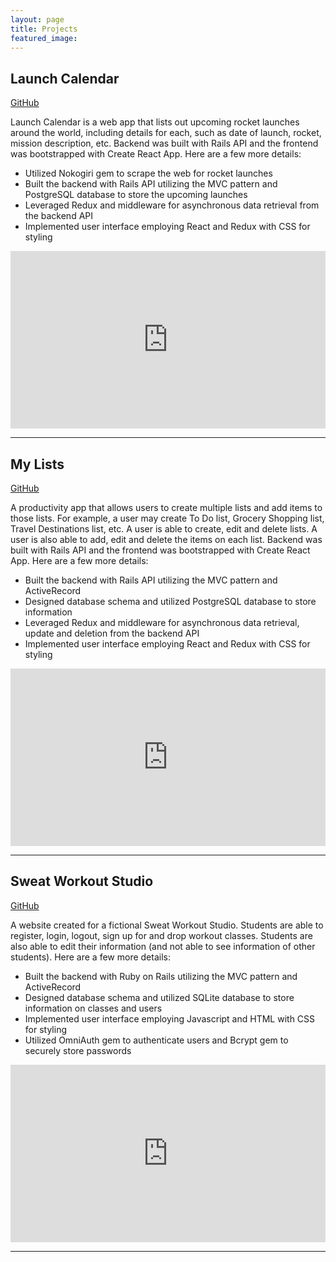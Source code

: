 ```yaml
---
layout: page
title: Projects
featured_image:
---
```


## Launch Calendar

[GitHub](https://github.com/tcelovsky/launch-calendar)

Launch Calendar is a web app that lists out upcoming rocket launches around the world, including details for each, such as date of launch, rocket, mission description, etc. Backend was built with Rails API and the frontend was bootstrapped with Create React App. Here are a few more details:

- Utilized Nokogiri gem to scrape the web for rocket launches
- Built the backend with Rails API utilizing the MVC pattern and PostgreSQL database to store the upcoming launches
- Leveraged Redux and middleware for asynchronous data retrieval from the backend API
- Implemented user interface employing React and Redux with CSS for styling

<div style="position: relative; padding-bottom: 56.33802816901409%; height: 0;"><iframe src="https://www.loom.com/embed/d7763c61a93a457b883faeba4714397c" frameborder="0" webkitallowfullscreen mozallowfullscreen allowfullscreen style="position: absolute; top: 0; left: 0; width: 100%; height: 100%;"></iframe></div>

<hr>

## My Lists

[GitHub](https://github.com/tcelovsky/to-do-lists)

A productivity app that allows users to create multiple lists and add items to those lists. For example, a user may create To Do list, Grocery Shopping list, Travel Destinations list, etc. A user is able to create, edit and delete lists. A user is also able to add, edit and delete the items on each list. Backend was built with Rails API and the frontend was bootstrapped with Create React App. Here are a few more details:

- Built the backend with Rails API utilizing the MVC pattern and ActiveRecord
- Designed database schema and utilized PostgreSQL database to store information
- Leveraged Redux and middleware for asynchronous data retrieval, update and deletion from the backend API
- Implemented user interface employing React and Redux with CSS for styling

<div style="position: relative; padding-bottom: 56.33802816901409%; height: 0;"><iframe src="https://www.loom.com/embed/d62171369dd645c4956c4410dd62c95c" frameborder="0" webkitallowfullscreen mozallowfullscreen allowfullscreen style="position: absolute; top: 0; left: 0; width: 100%; height: 100%;"></iframe></div>

<hr>

## Sweat Workout Studio

[GitHub](https://github.com/tcelovsky/workout_studio_rails_project)

A website created for a fictional Sweat Workout Studio. Students are able to register, login, logout, sign up for and drop workout classes. Students are also able to edit their information (and not able to see information of other students). Here are a few more details:

- Built the backend with Ruby on Rails utilizing the MVC pattern and ActiveRecord
- Designed database schema and utilized SQLite database to store information on classes and users
- Implemented user interface employing Javascript and HTML with CSS for styling
- Utilized OmniAuth gem to authenticate users and Bcrypt gem to securely store passwords

<div style="position: relative; padding-bottom: 56.33802816901409%; height: 0;"><iframe src="https://www.loom.com/embed/25f8bf0992314a82b4789ca731d97a7e" frameborder="0" webkitallowfullscreen mozallowfullscreen allowfullscreen style="position: absolute; top: 0; left: 0; width: 100%; height: 100%;"></iframe></div>

<hr>
